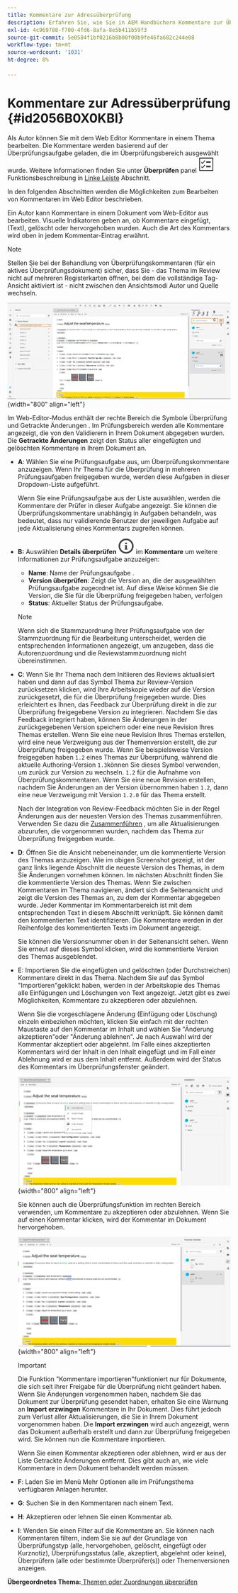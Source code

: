 ```yaml
---
title: Kommentare zur Adressüberprüfung
description: Erfahren Sie, wie Sie in AEM Handbüchern Kommentare zur Überprüfung als Autor bearbeiten können. Hier erfahren Sie, wie Autoren Kommentare in einem Dokument bearbeiten, filtern, akzeptieren oder ablehnen können.
exl-id: 4c969788-f700-4fd6-8afa-8e5b411b59f3
source-git-commit: 5e0584f1bf0216b8b00f00b9fe46fa682c244e08
workflow-type: tm+mt
source-wordcount: '1031'
ht-degree: 0%

---
```


# Kommentare zur Adressüberprüfung {#id2056B0X0KBI}


Als Autor können Sie mit dem Web Editor Kommentare in einem Thema bearbeiten. Die Kommentare werden basierend auf der Überprüfungsaufgabe geladen, die im Überprüfungsbereich ausgewählt wurde. Weitere Informationen finden Sie unter **Überprüfen** panel ![](images/active-review-tasklist-icon.svg) Funktionsbeschreibung in [Linke Leiste](../user-guide/web-editor-features.md#id2051EA0M0HS) Abschnitt.

In den folgenden Abschnitten werden die Möglichkeiten zum Bearbeiten von Kommentaren im Web Editor beschrieben.

Ein Autor kann Kommentare in einem Dokument vom Web-Editor aus bearbeiten. Visuelle Indikatoren geben an, ob Kommentare eingefügt, \(Text\), gelöscht oder hervorgehoben wurden. Auch die Art des Kommentars wird oben in jedem Kommentar-Eintrag erwähnt.

>[!NOTE]
>
> Stellen Sie bei der Behandlung von Überprüfungskommentaren \(für ein aktives Überprüfungsdokument\) sicher, dass Sie - das Thema im Review nicht auf mehreren Registerkarten öffnen, bei dem die vollständige Tag-Ansicht aktiviert ist - nicht zwischen den Ansichtsmodi Autor und Quelle wechseln.

![](images/comments-page-web-editor_cs.png){width="800" align="left"}

Im Web-Editor-Modus enthält der rechte Bereich die Symbole Überprüfung und Getrackte Änderungen . Im Prüfungsbereich werden alle Kommentare angezeigt, die von den Validierern in Ihrem Dokument abgegeben wurden. Die **Getrackte Änderungen** zeigt den Status aller eingefügten und gelöschten Kommentare in Ihrem Dokument an.

- **A**: Wählen Sie eine Prüfungsaufgabe aus, um Überprüfungskommentare anzuzeigen. Wenn Ihr Thema für die Überprüfung in mehreren Prüfungsaufgaben freigegeben wurde, werden diese Aufgaben in dieser Dropdown-Liste aufgeführt.

  Wenn Sie eine Prüfungsaufgabe aus der Liste auswählen, werden die Kommentare der Prüfer in dieser Aufgabe angezeigt. Sie können die Überprüfungskommentare unabhängig in Aufgaben behandeln, was bedeutet, dass nur validierende Benutzer der jeweiligen Aufgabe auf jede Aktualisierung eines Kommentars zugreifen können.

- **B:**  Auswählen **Details überprüfen** ![](images/active-review-info-icon.svg) im **Kommentare** um weitere Informationen zur Prüfungsaufgabe anzuzeigen:

   - **Name**: Name der Prüfungsaufgabe .
   - **Version überprüfen**: Zeigt die Version an, die der ausgewählten Prüfungsaufgabe zugeordnet ist. Auf diese Weise können Sie die Version, die Sie für die Überprüfung freigegeben haben, verfolgen
   - **Status**: Aktueller Status der Prüfungsaufgabe.

  >[!NOTE]
  >
  > Wenn sich die Stammzuordnung Ihrer Prüfungsaufgabe von der Stammzuordnung für die Bearbeitung unterscheidet, werden die entsprechenden Informationen angezeigt, um anzugeben, dass die Autorenzuordnung und die Reviewstammzuordnung nicht übereinstimmen.

- **C**: Wenn Sie Ihr Thema nach dem Initiieren des Reviews aktualisiert haben und dann auf das Symbol Thema zur Review-Version zurücksetzen klicken, wird Ihre Arbeitskopie wieder auf die Version zurückgesetzt, die für die Überprüfung freigegeben wurde. Dies erleichtert es Ihnen, das Feedback zur Überprüfung direkt in die zur Überprüfung freigegebene Version zu integrieren. Nachdem Sie das Feedback integriert haben, können Sie Änderungen in der zurückgegebenen Version speichern oder eine neue Revision Ihres Themas erstellen. Wenn Sie eine neue Revision Ihres Themas erstellen, wird eine neue Verzweigung aus der Themenversion erstellt, die zur Überprüfung freigegeben wurde. Wenn Sie beispielsweise Version freigegeben haben `1.2` eines Themas zur Überprüfung, während die aktuelle Authoring-Version `1.3`können Sie dieses Symbol verwenden, um zurück zur Version zu wechseln. `1.2` für die Aufnahme von Überprüfungskommentaren. Wenn Sie eine neue Revision erstellen, nachdem Sie Änderungen an der Version übernommen haben `1.2`, dann eine neue Verzweigung mit Version `1.2.0` für das Thema erstellt.

  Nach der Integration von Review-Feedback möchten Sie in der Regel Änderungen aus der neuesten Version des Themas zusammenführen. Verwenden Sie dazu die [Zusammenführen](web-editor-features.md#id205DF04E0HS) , um alle Aktualisierungen abzurufen, die vorgenommen wurden, nachdem das Thema zur Überprüfung freigegeben wurde.

- **D**: Öffnen Sie die Ansicht nebeneinander, um die kommentierte Version des Themas anzuzeigen. Wie im obigen Screenshot gezeigt, ist der ganz links liegende Abschnitt die neueste Version des Themas, in dem Sie Änderungen vornehmen können. Im nächsten Abschnitt finden Sie die kommentierte Version des Themas. Wenn Sie zwischen Kommentaren im Thema navigieren, ändert sich die Seitenansicht und zeigt die Version des Themas an, zu dem der Kommentar abgegeben wurde. Jeder Kommentar im Kommentarbereich ist mit dem entsprechenden Text in diesem Abschnitt verknüpft. Sie können damit den kommentierten Text identifizieren. Die Kommentare werden in der Reihenfolge des kommentierten Texts im Dokument angezeigt.

  Sie können die Versionsnummer oben in der Seitenansicht sehen. Wenn Sie erneut auf dieses Symbol klicken, wird die kommentierte Version des Themas ausgeblendet.

- E: Importieren Sie die eingefügten und gelöschten \(oder Durchstreichen\) Kommentare direkt in das Thema. Nachdem Sie auf das Symbol &quot;Importieren&quot;geklickt haben, werden in der Arbeitskopie des Themas alle Einfügungen und Löschungen von Text angezeigt. Jetzt gibt es zwei Möglichkeiten, Kommentare zu akzeptieren oder abzulehnen.

  Wenn Sie die vorgeschlagene Änderung \(Einfügung oder Löschung\) einzeln einbeziehen möchten, klicken Sie einfach mit der rechten Maustaste auf den Kommentar im Inhalt und wählen Sie &quot;Änderung akzeptieren&quot;oder &quot;Änderung ablehnen&quot;. Je nach Auswahl wird der Kommentar akzeptiert oder abgelehnt. Im Falle eines akzeptierten Kommentars wird der Inhalt in den Inhalt eingefügt und im Fall einer Ablehnung wird er aus dem Inhalt entfernt. Außerdem wird der Status des Kommentars im Überprüfungsfenster geändert.

  ![](images/import-comment-accept-web-editor_cs.png){width="800" align="left"}

  Sie können auch die Überprüfungsfunktion im rechten Bereich verwenden, um Kommentare zu akzeptieren oder abzulehnen. Wenn Sie auf einen Kommentar klicken, wird der Kommentar im Dokument hervorgehoben.

  ![](images/changes-tab_cs.png){width="800" align="left"}

  >[!IMPORTANT]
  >
  > Die Funktion &quot;Kommentare importieren&quot;funktioniert nur für Dokumente, die sich seit ihrer Freigabe für die Überprüfung nicht geändert haben. Wenn Sie Änderungen vorgenommen haben, nachdem Sie das Dokument zur Überprüfung gesendet haben, erhalten Sie eine Warnung an **Import erzwingen** Kommentare in Ihr Dokument. Dies führt jedoch zum Verlust aller Aktualisierungen, die Sie in Ihrem Dokument vorgenommen haben. Die **Import erzwingen** wird auch angezeigt, wenn das Dokument außerhalb erstellt und dann zur Überprüfung freigegeben wird. Sie können nun die Kommentare importieren.

  Wenn Sie einen Kommentar akzeptieren oder ablehnen, wird er aus der Liste Getrackte Änderungen entfernt. Dies gibt auch an, wie viele Kommentare in dem Dokument behandelt werden müssen.

- **F**: Laden Sie im Menü Mehr Optionen alle im Prüfungsthema verfügbaren Anlagen herunter.
- **G**: Suchen Sie in den Kommentaren nach einem Text.
- **H**: Akzeptieren oder lehnen Sie einen Kommentar ab.

- **I**: Wenden Sie einen Filter auf die Kommentare an. Sie können nach Kommentaren filtern, indem Sie sie auf der Grundlage von Überprüfungstyp \(alle, hervorgehoben, gelöscht, eingefügt oder Kurznotiz\), Überprüfungsstatus \(alle, akzeptiert, abgelehnt oder keine\), Überprüfern \(alle oder bestimmte Überprüfer\(s\)\) oder Themenversionen anzeigen.


**Übergeordnetes Thema:**[ Themen oder Zuordnungen überprüfen](review.md)
